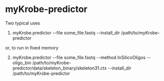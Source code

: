 myKrobe-predictor
=================

Two typical uses

1. myKrobe.predictor --file some_file.fastq --install_dir /path/to/myKrobe-predictor

or, to run in fixed memory 

2. myKrobe.predictor --file some_file.fastq --method InSilicoOligos --oligo_bin /path/to/myKrobe-predictor/data/skeleton_binary/skeleton31.ctx  --install_dir /path/to/myKrobe-predictor
